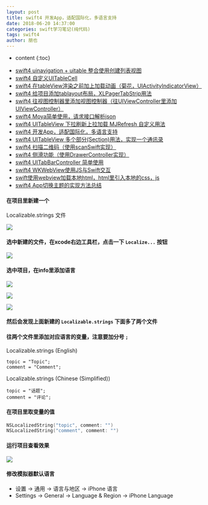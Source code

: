 ```yaml
---
layout: post
title: swift4 开发App，适配国际化，多语言支持
date: 2018-06-20 14:37:00
categories: swift学习笔记(纯代码)
tags: swift4
author: 朋也
---
```


* content
{:toc}

- [swift4 uinavigation + uitable 整合使用创建列表视图](https://atjiu.github.io/2018/06/08/swift-uinavigation-uitable/)
- [swift4 自定义UITableCell](https://atjiu.github.io/2018/06/09/swfit-uitableview-uitablecell/)
- [swift4 在tableView渲染之前加上加载动画（菊花，UIActivityIndicatorView）](https://atjiu.github.io/2018/06/11/swift-tableview-activity-indicator/)
- [swift4 给项目添加tablayout布局，XLPagerTabStrip用法](https://atjiu.github.io/2018/06/13/swift-tablayout-xlpagertabstrip/)
- [swift4 往视图控制器里添加视图控制器（往UIViewController里添加UIViewController）](https://atjiu.github.io/2018/06/13/swift-adduiviewcontroller-to-uiviewcontroller/)
- [swift4 Moya简单使用，请求接口解析json](https://atjiu.github.io/2018/06/14/swift-moya/)
- [swift4 UITableView 下拉刷新上拉加载 MJRefresh 自定义用法](https://atjiu.github.io/2018/06/20/swift-pullrefresh-loadmore/)
- [swift4 开发App，适配国际化，多语言支持](https://atjiu.github.io/2018/06/20/swift-localizable/)
- [swift4 UITableView 多个部分(Section)用法，实现一个通讯录](https://atjiu.github.io/2018/06/26/swift-tableview-multipart-section/)
- [swift4 扫描二维码（使用scanSwift实现）](https://atjiu.github.io/2018/06/27/swift-scan-qrcode/)
- [swift4 侧滑功能（使用DrawerController实现）](https://atjiu.github.io/2018/06/29/swift-drawercontroller/)
- [swift4 UITabBarController 简单使用](https://atjiu.github.io/2018/06/29/swift-tabbarcontroller/)
- [swift4 WKWebView使用JS与Swift交互](https://atjiu.github.io/2018/07/05/swift-webview-javascript/)
- [swift使用webview加载本地html，html里引入本地的css，js](https://atjiu.github.io/2018/10/31/swift-webview-load-css-js/)
- [swift4 App切换主题的实现方法总结](https://atjiu.github.io/2018/11/09/swift-theme/)

#### 在项目里新建一个

Localizable.strings 文件

![](/assets/QQ20180620-144009@2x.png)




#### 选中新建的文件，在xcode右边工具栏，点击一下 `Localize...` 按钮

![](/assets/QQ20180620-144150@2x.png)

#### 选中项目，在info里添加语言

![](/assets/QQ20180620-144327@2x.png)

![](/assets/097848C4-8B93-4898-8323-5C68C51FF378.png)

![](/assets/QQ20180620-144441@2x.png)

#### 然后会发现上面新建的 `Localizable.strings` 下面多了两个文件

#### 往两个文件里添加对应语言的变量，注意要加分号 `;`

Localizable.strings (English)

```
topic = "Topic";
comment = "Comment";
```

Localizable.strings (Chinese (Simplified))

```
topic = "话题";
comment = "评论";
```

#### 在项目里取变量的值

```swift
NSLocalizedString("topic", comment: "")
NSLocalizedString("comment", comment: "")
```

#### 运行项目查看效果

![](/assets/QQ20180620-145008.png)

#### 修改模拟器默认语言

- 设置 -> 通用 -> 语言与地区 -> iPhone 语言
- Settings -> General -> Language & Region -> iPhone Language

